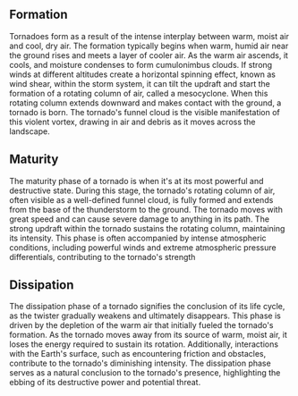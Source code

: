 ## Formation
Tornadoes form as a result of the intense interplay between warm, moist air and cool, dry air. The formation typically begins when warm, humid air near the ground rises and meets a layer of cooler air. As the warm air ascends, it cools, and moisture condenses to form cumulonimbus clouds. If strong winds at different altitudes create a horizontal spinning effect, known as wind shear, within the storm system, it can tilt the updraft and start the formation of a rotating column of air, called a mesocyclone. When this rotating column extends downward and makes contact with the ground, a tornado is born. The tornado's funnel cloud is the visible manifestation of this violent vortex, drawing in air and debris as it moves across the landscape.

## Maturity
The maturity phase of a tornado is when it's at its most powerful and destructive state. During this stage, the tornado's rotating column of air, often visible as a well-defined funnel cloud, is fully formed and extends from the base of the thunderstorm to the ground. The tornado moves with great speed and can cause severe damage to anything in its path. The strong updraft within the tornado sustains the rotating column, maintaining its intensity. This phase is often accompanied by intense atmospheric conditions, including powerful winds and extreme atmospheric pressure differentials, contributing to the tornado's strength

## Dissipation
The dissipation phase of a tornado signifies the conclusion of its life cycle, as the twister gradually weakens and ultimately disappears. This phase is driven by the depletion of the warm air that initially fueled the tornado's formation. As the tornado moves away from its source of warm, moist air, it loses the energy required to sustain its rotation. Additionally, interactions with the Earth's surface, such as encountering friction and obstacles, contribute to the tornado's diminishing intensity. The dissipation phase serves as a natural conclusion to the tornado's presence, highlighting the ebbing of its destructive power and potential threat.